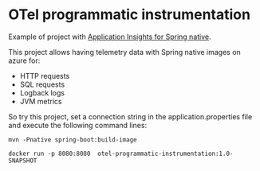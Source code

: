 # OTel programmatic instrumentation

Example of project with [Application Insights for Spring native](https://github.com/jeanbisutti/applicationinsights-spring-native).

This project allows having telemetry data with Spring native images on azure for:
* HTTP requests
* SQL requests
* Logback logs
* JVM metrics

So try this project, set a connection string in the application.properties file and execute the following command lines:

`mvn -Pnative spring-boot:build-image`

`docker run -p 8080:8080  otel-programmatic-instrumentation:1.0-SNAPSHOT`